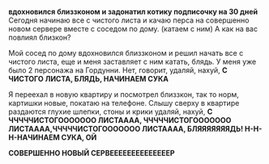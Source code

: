 **вдохновился близзконом и задонатил котику подписочку на 30 дней** Сегодня начинаю все с чистого листа и качаю перса на совершенно новом сервере вместе с соседом по дому. (катаем с ним) А как на вас повлиял близкон?  
  
Мой сосед по дому вдохновился близзконом и решил начать все с чистого листа, еще и меня заставляет с ним катать, блядь. У меня уже было 2 персонажа на Гордунни. Нет, говорит, удаляй, нахуй, **С ЧИСТОГО ЛИСТА, БЛЯДЬ, НАЧИНАЕМ СУКА**  
  
Я переехал в новую квартиру и посмотрел близзкон, так то норм, картишки новые, покатаю на телефоне. Слышу сверху в квартире раздаются глухие шлепки, стоны и крики удаляй, нахуй, **С ЧЧЧЧЧИСТОГООООООО ЛИСТАААА, ЧЧЧЧЧИСТОГООООООО ЛИСТАААА,ЧЧЧЧЧИСТОГООООООО ЛИСТАААА, БЛЯЯЯЯЯЯЯДЬ! Н-Н-Н-НАЧИНАЕМ СУКА, ОЙ**  
  
**СОВЕРШЕННО НОВЫЙ СЕРВЕЕЕЕЕЕЕЕЕЕЕЕЕЕР**